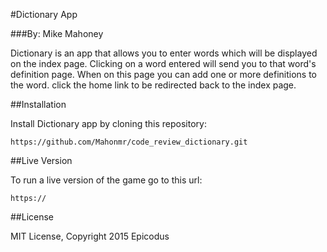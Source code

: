 #Dictionary App

###By: Mike Mahoney


Dictionary is an app that allows you to enter words which will be displayed
on the index page. Clicking on a word entered will send you to that word's
definition page.  When on this page you can add one or more definitions to the
word.  click the home link to be redirected back to the index page.

##Installation

Install Dictionary app by cloning this repository:
```
https://github.com/Mahonmr/code_review_dictionary.git
```

##Live Version

To run a live version of the game go to this url:
```
https://
```

##License

MIT License, Copyright 2015 Epicodus
